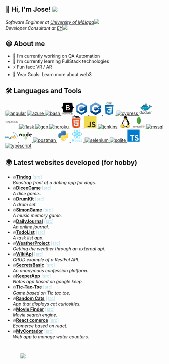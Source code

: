 <h2> 👋 Hi, I'm Jose! <img src="https://media.giphy.com/media/mGcNjsfWAjY5AEZNw6/giphy.gif" width="50"></h2>
<p><em>Software Enginner at <a href="http://www.uma.es">University of Málaga</a><img src="https://media.giphy.com/media/fYSnHlufseco8Fh93Z/giphy.gif" width="30"></br>Developer Consultant at <a href="https://www.ey.com">EY</a><img src="https://media.giphy.com/media/WUlplcMpOCEmTGBtBW/giphy.gif" width="30"> 
</em></p>


<h2> 😀 About me </h2>
<ul>
  <li>🔭 I’m currently working on QA Automation</li>
  <li>🌱 I’m currently learning FullStack technologies</li>
  <li>⚡ Fun fact: VR / AR</li>
  <li>🥅 Year Goals: Learn more about web3</li>
</ul>
  
<h2> 🛠️ Languages and Tools </h2>
<p align="left">
    <a href="https://angular.io" target="_blank"> <img src="https://angular.io/assets/images/logos/angular/angular.svg"alt="angular" width="40" height="40" /></a> 
    <a href="https://azure.microsoft.com/en-in/" target="_blank"> <img src="https://www.vectorlogo.zone/logos/microsoft_azure/microsoft_azure-icon.svg"alt="azure" width="40" height="40" /> </a> 
    <a href="https://www.gnu.org/software/bash/" target="_blank"> <img src="https://www.vectorlogo.zone/logos/gnu_bash/gnu_bash-icon.svg"alt="bash" width="40" height="40" /> </a>
    <a href="https://getbootstrap.com" target="_blank"> <img src="https://raw.githubusercontent.com/devicons/devicon/master/icons/bootstrap/bootstrap-plain-wordmark.svg"alt="bootstrap" width="40" height="40" /> </a> 
    <a href="https://www.cprogramming.com/" target="_blank"> <img src="https://raw.githubusercontent.com/devicons/devicon/master/icons/c/c-original.svg"alt="c" width="40" height="40" /> </a> 
    <a href="https://www.w3schools.com/cpp/" target="_blank"> <img src="https://raw.githubusercontent.com/devicons/devicon/master/icons/cplusplus/cplusplus-original.svg"alt="cplusplus" width="40" height="40" /> </a> 
    <a href="https://www.w3schools.com/css/" target="_blank"> <img src="https://raw.githubusercontent.com/devicons/devicon/master/icons/css3/css3-original-wordmark.svg"alt="css3" width="40" height="40" /> </a> 
    <a href="https://www.cypress.io" target="_blank"> <img src="https://raw.githubusercontent.com/simple-icons/simple-icons/6e46ec1fc23b60c8fd0d2f2ff46db82e16dbd75f/icons/cypress.svg" alt="cypress" width="40" height="40" /> </a> 
    <a href="https://www.docker.com/" target="_blank"> <img src="https://raw.githubusercontent.com/devicons/devicon/master/icons/docker/docker-original-wordmark.svg" alt="docker" width="40" height="40" /> </a> 
    <a href="https://expressjs.com" target="_blank"> <img src="https://raw.githubusercontent.com/devicons/devicon/master/icons/express/express-original-wordmark.svg" alt="express" width="40" height="40" /> </a> 
    <a href="https://flask.palletsprojects.com/" target="_blank"> <img src="https://www.vectorlogo.zone/logos/pocoo_flask/pocoo_flask-icon.svg"alt="flask" width="40" height="40" /> </a> 
    <a href="https://cloud.google.com" target="_blank"> <img src="https://www.vectorlogo.zone/logos/google_cloud/google_cloud-icon.svg"alt="gcp" width="40" height="40" /> </a> 
    <a href="https://heroku.com" target="_blank"> <img src="https://www.vectorlogo.zone/logos/heroku/heroku-icon.svg"alt="heroku" width="40" height="40" /> </a>
    <a href="https://www.w3.org/html/" target="_blank"> <img src="https://raw.githubusercontent.com/devicons/devicon/master/icons/html5/html5-original-wordmark.svg" alt="html5" width="40" height="40" /> </a> 
    <a href="https://developer.mozilla.org/en-US/docs/Web/JavaScript" target="_blank"> <img src="https://raw.githubusercontent.com/devicons/devicon/master/icons/javascript/javascript-original.svg" alt="javascript" width="40" height="40" /> </a> 
    <a href="https://www.jenkins.io" target="_blank"> <img src="https://www.vectorlogo.zone/logos/jenkins/jenkins-icon.svg"alt="jenkins" width="40" height="40" /></a> 
    <a href="https://www.linux.org/" target="_blank"> <img src="https://raw.githubusercontent.com/devicons/devicon/master/icons/linux/linux-original.svg"alt="linux" width="40" height="40" /> </a> 
    <a href="https://www.mongodb.com/" target="_blank"> <img src="https://raw.githubusercontent.com/devicons/devicon/master/icons/mongodb/mongodb-original-wordmark.svg" alt="mongodb" width="40" height="40" /> </a> 
    <a href="https://www.microsoft.com/en-us/sql-server" target="_blank"> <img src="https://www.svgrepo.com/show/303229/microsoft-sql-server-logo.svg"alt="mssql" width="40" height="40" /> </a> 
    <a href="https://www.mysql.com/" target="_blank"> <img src="https://raw.githubusercontent.com/devicons/devicon/master/icons/mysql/mysql-original-wordmark.svg" alt="mysql" width="40" height="40" /> </a> 
    <a href="https://nodejs.org" target="_blank"> <img src="https://raw.githubusercontent.com/devicons/devicon/master/icons/nodejs/nodejs-original-wordmark.svg" alt="nodejs" width="40" height="40" /> </a> 
    <a href="https://postman.com" target="_blank"> <img src="https://www.vectorlogo.zone/logos/getpostman/getpostman-icon.svg"alt="postman" width="40" height="40" /> </a> 
    <a href="https://www.python.org" target="_blank"> <img src="https://raw.githubusercontent.com/devicons/devicon/master/icons/python/python-original.svg" alt="python" width="40" height="40" /> </a> 
    <a href="https://reactjs.org/" target="_blank"> <img src="https://raw.githubusercontent.com/devicons/devicon/master/icons/react/react-original-wordmark.svg" alt="react" width="40" height="40" /> </a> 
    <a href="https://www.selenium.dev" target="_blank"> <img src="https://raw.githubusercontent.com/detain/svg-logos/780f25886640cef088af994181646db2f6b1a3f8/svg/selenium-logo.svg" alt="selenium" width="40" height="40" /> </a> 
    <a href="https://www.sqlite.org/" target="_blank"> <img src="https://www.vectorlogo.zone/logos/sqlite/sqlite-icon.svg"alt="sqlite" width="40" height="40" /> </a>
    <a href="https://www.typescriptlang.org/" target="_blank"> <img src="https://raw.githubusercontent.com/devicons/devicon/master/icons/typescript/typescript-original.svg" alt="typescript" width="40" height="40" /> </a>
    <a href="https://github.com/features/actions" target="_blank"> <img src="https://avatars.githubusercontent.com/u/44036562?s=280&v=4" alt="typescript" width="40" height="40" /> </a>
</p>

<h2> 🌍 Latest websites developed (for hobby) </h2>
<ul>
  <li>🔥<a href="https://josew383.github.io/Tindog/#"><b>Tindog</b></a> <a href="https://github.com/JOSEW383/Tindog" style="color:LightBlue">[src]<br/></a><i>Boostrap front of a dating app for dogs.</i></li>
  <li>🔥<a href="https://josew383.github.io/DiceeGame/"><b>DiceeGame</b></a> <a href="https://github.com/JOSEW383/DiceeGame" style="color:LightBlue">[src]<br/></a><i>A dice game..</i></li>
  <li>🔥<a href="https://josew383.github.io/DrumKit/"><b>DrumKit</b></a> <a href="https://github.com/JOSEW383/DrumKit" style="color:LightBlue">[src]<br/></a><i>A drum set.</i></li>
  <li>🔥<a href="https://josew383.github.io/SimonGame/"><b>SimonGame</b></a> <a href="https://github.com/JOSEW383/SimonGame" style="color:LightBlue">[src]<br/></a><i>A music memory game.</i></li>
  <li>🔥<a href="https://dailyjournal-lea9.onrender.com/"><b>DailyJournal</b></a> <a href="https://github.com/JOSEW383/DailyJournal" style="color:LightBlue">[src]<br/></a><i>An online journal.</i></li>
  <li>🔥<a href="https://todolist-oa4b.onrender.com/"><b>TodoList</b></a> <a href="https://github.com/JOSEW383/TodoList" style="color:LightBlue">[src]<br/></a><i>A task list app.</i></li>
  <li>🔥<a href="https://weatherproject-1-n5481012.deta.app/"><b>WeatherProject</b></a> <a href="https://github.com/JOSEW383/WeatherProject" style="color:LightBlue">[src]<br/></a><i>Getting the weather through an external api.</i></li>
  <li>🔥<a href="https://wikiapi.fly.dev/"><b>WikiApi</b></a> <a href="https://github.com/JOSEW383/Wiki-API" style="color:LightBlue">[src]<br/></a><i>CRUD example of a RestFul API.</i></li>
  <li>🔥<a href="https://secretsbasic.cyclic.app/"><b>SecretsBasic</b></a> <a href="https://github.com/JOSEW383/SecretsBasic" style="color:LightBlue">[src]<br/></a><i>An anonymous confession platform.</i></li>
  <li>🔥<a href="https://keeperapp-josew383.vercel.app/"><b>KeeperApp</b></a> <a href="https://github.com/JOSEW383/keeperapp" style="color:LightBlue">[src]<br/></a><i>Notes app based on google keep.</i></li>
  <li>🔥<a href="https://tic-tac-toe-josew383.vercel.app/"><b>Tic-Tac-Toe</b></a> <a href="https://github.com/JOSEW383/tic-tac-toe" style="color:LightBlue">[src]<br/></a><i>Game based on Tic tac toe.</i></li>
  <li>🔥<a href="https://random-cats-josew383.vercel.app/"><b>Random Cats</b></a> <a href="https://github.com/JOSEW383/random-cats" style="color:LightBlue">[src]<br/></a><i>App that displays cat curiosities.</i></li>
  <li>🔥<a href="https://moviefinder-josew383.vercel.app/"><b>Movie Finder</b></a> <a href="https://github.com/JOSEW383/movie-finder" style="color:LightBlue">[src]<br/></a><i>Movie search engine.</i></li>
  <li>🔥<a href="https://reactcomerce-josew383.vercel.app/"><b>React comerce</b></a> <a href="https://github.com/JOSEW383/react-comerce" style="color:LightBlue">[src]<br/></a><i>Ecomerce based on react.</i></li>
  <li>🔥<a href="https://mycontador.vercel.app/"><b>MyContador</b></a> <a href="https://github.com/JOSEW383/mycontador-app-public" style="color:LightBlue">[src]<br/></a><i>Web app to manage water counters.</i></li>
  <ul>
  
<br>
<p>
  <img src="https://user-images.githubusercontent.com/26262824/221439128-d0d60542-d3e7-4b44-9392-3111dae9420a.gif"/>
</p>
